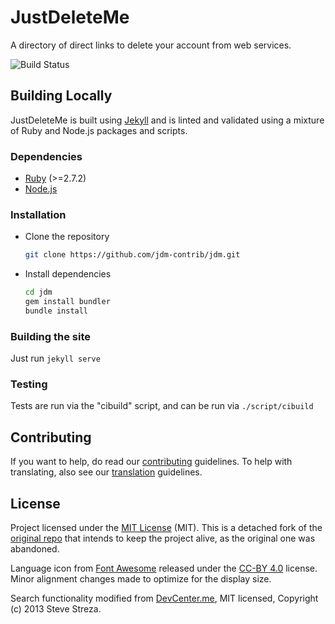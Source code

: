 # JustDeleteMe

A directory of direct links to delete your account from web services.

![Build Status](https://github.com/jdm-contrib/jdm/actions/workflows/workflow.yml/badge.svg)

## Building Locally

JustDeleteMe is built using [Jekyll](https://jekyllrb.com/) and is linted and
validated using a mixture of Ruby and Node.js packages and scripts.

### Dependencies

- [Ruby](https://www.ruby-lang.org) (>=2.7.2)
- [Node.js](https://nodejs.org)

### Installation

- Clone the repository

  ```sh
  git clone https://github.com/jdm-contrib/jdm.git
  ```

- Install dependencies

  ```sh
  cd jdm
  gem install bundler
  bundle install
  ```

### Building the site

Just run `jekyll serve`

### Testing

Tests are run via the "cibuild" script, and can be run via `./script/cibuild`

## Contributing

If you want to help, do read our [contributing](CONTRIBUTING.md) guidelines.
To help with translating, also see our [translation](TRANSLATION_REFERENCE.md)
guidelines.

## License

Project licensed under the [MIT License](LICENSE) (MIT). This is a detached
fork of the [original repo](https://github.com/justdeleteme/justdelete.me)
that intends to keep the project alive, as the original one was abandoned.

Language icon from [Font Awesome](https://github.com/FortAwesome/Font-Awesome)
released under the [CC-BY 4.0](https://creativecommons.org/licenses/by/4.0/)
license. Minor alignment changes made to optimize for the display size.

Search functionality modified from [DevCenter.me](https://github.com/stevestreza/DevCenter.me),
MIT licensed, Copyright (c) 2013 Steve Streza.
